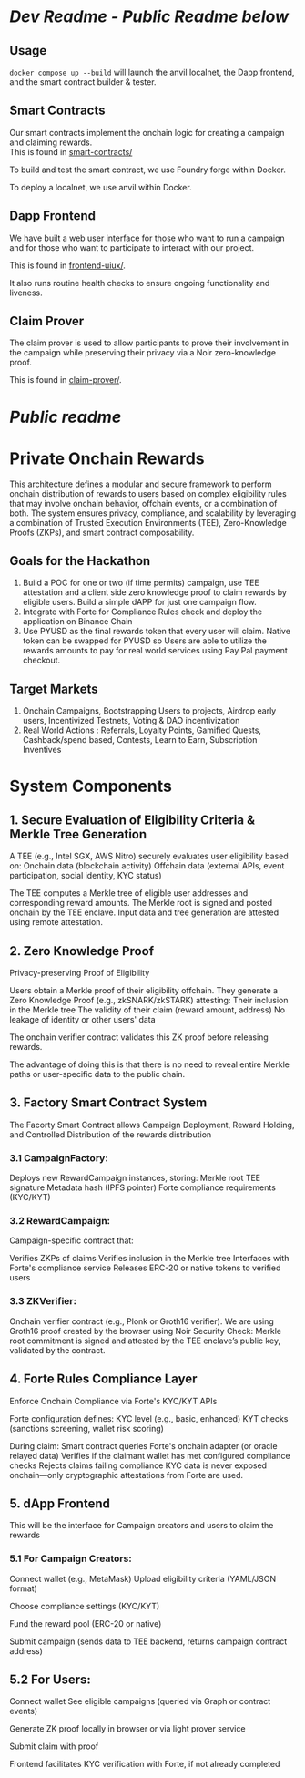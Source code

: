 # _Dev Readme - Public Readme below_

## Usage
`docker compose up --build` will launch the anvil localnet, the Dapp frontend, and the smart contract builder & tester.

## Smart Contracts
Our smart contracts implement the onchain logic for creating a campaign and claiming rewards.\
This is found in [smart-contracts/](smart-contracts/)

To build and test the smart contract, we use Foundry forge within Docker.

To deploy a localnet, we use anvil within Docker.

## Dapp Frontend
We have built a web user interface for those who want to run a campaign and for those who want to participate to interact with our project.

This is found in [frontend-uiux/](frontend-uiux/).

It also runs routine health checks to ensure ongoing functionality and liveness.

## Claim Prover
The claim prover is used to allow participants to prove their involvement in the campaign while preserving their privacy via a Noir zero-knowledge proof.

This is found in [claim-prover/](claim-prover/).

# _Public readme_
# Private Onchain Rewards 
This architecture defines a modular and secure framework to perform onchain distribution of rewards to users based on complex eligibility rules that may involve onchain behavior, offchain events, or a combination of both. The system ensures privacy, compliance, and scalability by leveraging a combination of Trusted Execution Environments (TEE), Zero-Knowledge Proofs (ZKPs), and smart contract composability.

## Goals for the Hackathon
1. Build a POC for one or two (if time permits) campaign, use TEE attestation and a client side zero knowledge proof to claim rewards by eligible users. Build a simple dAPP for just one campaign flow. 
2. Integrate with Forte for Compliance Rules check and deploy the application on Binance Chain
3. Use PYUSD as the final rewards token that every user will claim. Native token can be swapped for PYUSD so Users are able to utilize the rewards amounts to pay for real world services using Pay Pal payment checkout. 

## Target Markets
1. Onchain Campaigns, Bootstrapping Users to projects, Airdrop early users, Incentivized Testnets, Voting & DAO incentivization 
2. Real World Actions : Referrals, Loyalty Points, Gamified Quests, Cashback/spend based, Contests, Learn to Earn, Subscription Inventives
   
# System Components
## 1. Secure Evaluation of Eligibility Criteria & Merkle Tree Generation
A TEE (e.g., Intel SGX, AWS Nitro) securely evaluates user eligibility based on:
Onchain data (blockchain activity)
Offchain data (external APIs, event participation, social identity, KYC status)

The TEE computes a Merkle tree of eligible user addresses and corresponding reward amounts.
The Merkle root is signed and posted onchain by the TEE enclave.
Input data and tree generation are attested using remote attestation.

## 2. Zero Knowledge Proof
Privacy-preserving Proof of Eligibility

Users obtain a Merkle proof of their eligibility offchain.
They generate a Zero Knowledge Proof (e.g., zkSNARK/zkSTARK) attesting:
Their inclusion in the Merkle tree
The validity of their claim (reward amount, address)
No leakage of identity or other users' data

The onchain verifier contract validates this ZK proof before releasing rewards.

The advantage of doing this is that there is no need to reveal entire Merkle paths or user-specific data to the public chain.

## 3. Factory Smart Contract System
The Facorty Smart Contract allows Campaign Deployment, Reward Holding, and Controlled Distribution of the rewards distribution
### 3.1 CampaignFactory:
Deploys new RewardCampaign instances, storing:
Merkle root
TEE signature
Metadata hash (IPFS pointer)
Forte compliance requirements (KYC/KYT)

### 3.2 RewardCampaign:
Campaign-specific contract that:

Verifies ZKPs of claims
Verifies inclusion in the Merkle tree
Interfaces with Forte's compliance service
Releases ERC-20 or native tokens to verified users

### 3.3 ZKVerifier:
Onchain verifier contract (e.g., Plonk or Groth16 verifier). We are using Groth16 proof created by the browser using Noir
Security Check: Merkle root commitment is signed and attested by the TEE enclave’s public key, validated by the contract.

## 4. Forte Rules Compliance Layer
Enforce Onchain Compliance via Forte's KYC/KYT APIs

Forte configuration defines:
KYC level (e.g., basic, enhanced)
KYT checks (sanctions screening, wallet risk scoring)

During claim:
Smart contract queries Forte's onchain adapter (or oracle relayed data)
Verifies if the claimant wallet has met configured compliance checks
Rejects claims failing compliance
KYC data is never exposed onchain—only cryptographic attestations from Forte are used.

## 5. dApp Frontend 
This will be the interface for Campaign creators and users to claim the rewards 

### 5.1 For Campaign Creators:
Connect wallet (e.g., MetaMask)
Upload eligibility criteria (YAML/JSON format)

Choose compliance settings (KYC/KYT)

Fund the reward pool (ERC-20 or native)

Submit campaign (sends data to TEE backend, returns campaign contract address)

## 5.2 For Users:
Connect wallet
See eligible campaigns (queried via Graph or contract events)

Generate ZK proof locally in browser or via light prover service

Submit claim with proof

Frontend facilitates KYC verification with Forte, if not already completed
